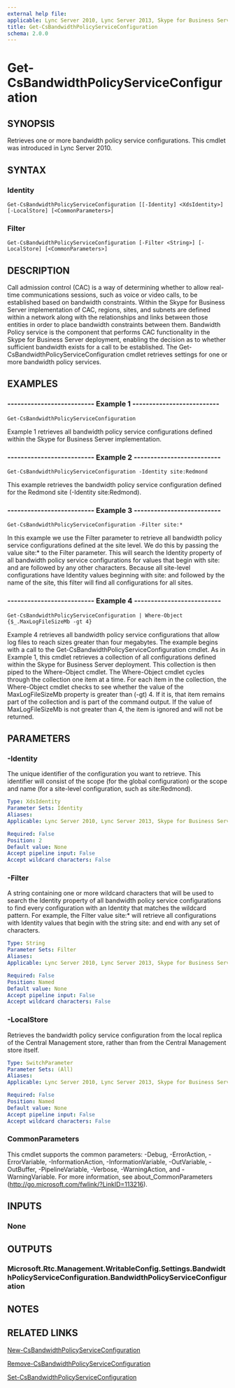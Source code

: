 ```yaml
---
external help file: 
applicable: Lync Server 2010, Lync Server 2013, Skype for Business Server 2015
title: Get-CsBandwidthPolicyServiceConfiguration
schema: 2.0.0
---
```


# Get-CsBandwidthPolicyServiceConfiguration

## SYNOPSIS
Retrieves one or more bandwidth policy service configurations.
This cmdlet was introduced in Lync Server 2010.


## SYNTAX

### Identity
```
Get-CsBandwidthPolicyServiceConfiguration [[-Identity] <XdsIdentity>] [-LocalStore] [<CommonParameters>]
```

### Filter
```
Get-CsBandwidthPolicyServiceConfiguration [-Filter <String>] [-LocalStore] [<CommonParameters>]
```

## DESCRIPTION
Call admission control (CAC) is a way of determining whether to allow real-time communications sessions, such as voice or video calls, to be established based on bandwidth constraints.
Within the Skype for Business Server implementation of CAC, regions, sites, and subnets are defined within a network along with the relationships and links between those entities in order to place bandwidth constraints between them.
Bandwidth Policy service is the component that performs CAC functionality in the Skype for Business Server deployment, enabling the decision as to whether sufficient bandwidth exists for a call to be established.
The Get-CsBandwidthPolicyServiceConfiguration cmdlet retrieves settings for one or more bandwidth policy services.


## EXAMPLES

### -------------------------- Example 1 --------------------------
```
Get-CsBandwidthPolicyServiceConfiguration
```

Example 1 retrieves all bandwidth policy service configurations defined within the Skype for Business Server implementation.

### -------------------------- Example 2 --------------------------
```
Get-CsBandwidthPolicyServiceConfiguration -Identity site:Redmond
```

This example retrieves the bandwidth policy service configuration defined for the Redmond site (-Identity site:Redmond).

### -------------------------- Example 3 --------------------------
```
Get-CsBandwidthPolicyServiceConfiguration -Filter site:*
```

In this example we use the Filter parameter to retrieve all bandwidth policy service configurations defined at the site level.
We do this by passing the value site:* to the Filter parameter.
This will search the Identity property of all bandwidth policy service configurations for values that begin with site: and are followed by any other characters.
Because all site-level configurations have Identity values beginning with site: and followed by the name of the site, this filter will find all configurations for all sites.

### -------------------------- Example 4 --------------------------
```
Get-CsBandwidthPolicyServiceConfiguration | Where-Object {$_.MaxLogFileSizeMb -gt 4}
```

Example 4 retrieves all bandwidth policy service configurations that allow log files to reach sizes greater than four megabytes.
The example begins with a call to the Get-CsBandwidthPolicyServiceConfiguration cmdlet.
As in Example 1, this cmdlet retrieves a collection of all configurations defined within the Skype for Business Server deployment.
This collection is then piped to the Where-Object cmdlet.
The Where-Object cmdlet cycles through the collection one item at a time.
For each item in the collection, the Where-Object cmdlet checks to see whether the value of the MaxLogFileSizeMb property is greater than (-gt) 4.
If it is, that item remains part of the collection and is part of the command output.
If the value of MaxLogFileSizeMb is not greater than 4, the item is ignored and will not be returned.


## PARAMETERS

### -Identity
The unique identifier of the configuration you want to retrieve.
This identifier will consist of the scope (for the global configuration) or the scope and name (for a site-level configuration, such as site:Redmond).

```yaml
Type: XdsIdentity
Parameter Sets: Identity
Aliases: 
Applicable: Lync Server 2010, Lync Server 2013, Skype for Business Server 2015

Required: False
Position: 2
Default value: None
Accept pipeline input: False
Accept wildcard characters: False
```

### -Filter
A string containing one or more wildcard characters that will be used to search the Identity property of all bandwidth policy service configurations to find every configuration with an Identity that matches the wildcard pattern.
For example, the Filter value site:* will retrieve all configurations with Identity values that begin with the string site: and end with any set of characters.

```yaml
Type: String
Parameter Sets: Filter
Aliases: 
Applicable: Lync Server 2010, Lync Server 2013, Skype for Business Server 2015

Required: False
Position: Named
Default value: None
Accept pipeline input: False
Accept wildcard characters: False
```

### -LocalStore
Retrieves the bandwidth policy service configuration from the local replica of the Central Management store, rather than from the Central Management store itself.

```yaml
Type: SwitchParameter
Parameter Sets: (All)
Aliases: 
Applicable: Lync Server 2010, Lync Server 2013, Skype for Business Server 2015

Required: False
Position: Named
Default value: None
Accept pipeline input: False
Accept wildcard characters: False
```

### CommonParameters
This cmdlet supports the common parameters: -Debug, -ErrorAction, -ErrorVariable, -InformationAction, -InformationVariable, -OutVariable, -OutBuffer, -PipelineVariable, -Verbose, -WarningAction, and -WarningVariable. For more information, see about_CommonParameters (http://go.microsoft.com/fwlink/?LinkID=113216).


## INPUTS

### None


## OUTPUTS

### Microsoft.Rtc.Management.WritableConfig.Settings.BandwidthPolicyServiceConfiguration.BandwidthPolicyServiceConfiguration


## NOTES


## RELATED LINKS

[New-CsBandwidthPolicyServiceConfiguration](New-CsBandwidthPolicyServiceConfiguration.md)

[Remove-CsBandwidthPolicyServiceConfiguration](Remove-CsBandwidthPolicyServiceConfiguration.md)

[Set-CsBandwidthPolicyServiceConfiguration](Set-CsBandwidthPolicyServiceConfiguration.md)
